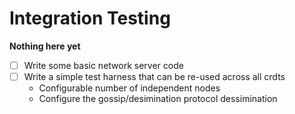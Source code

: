 # Integration Testing

__Nothing here yet__

  + [ ] Write some basic network server code
  + [ ] Write a simple test harness that can be re-used across all crdts
    + Configurable number of independent nodes
    + Configure the gossip/desimination protocol dessimination 